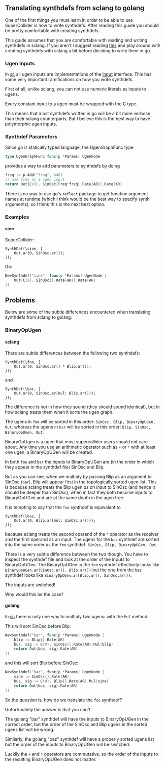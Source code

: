 ## Translating synthdefs from sclang to golang

One of the first things you must learn in order to be able to use SuperCollider
is how to write synthdefs. After reading this guide you should be pretty
comfortable with creating synthdefs.

This guide assumes that you are comfortable with reading and writing
synthdefs in sclang. If you aren't I suggest reading [this][2]
and play around with creating synthdefs with sclang a bit
before deciding to write them in go.

### Ugen Inputs

In [sc][1] all ugen inputs are implementations of the [Input][3]
interface. This has some very important ramifications on how
you write synthdefs.

First of all, unlike sclang, you can not use numeric literals as inputs to ugens.

Every constant input to a ugen must be wrapped with the [C][4] type.

This means that most synthdefs written in go will be a bit more
verbose than their sclang counterparts. But I believe this is the
best way to have polymorphic ugen inputs.

### Synthdef Parameters

Since go is statically typed language, the UgenGraphFunc type

```go
type UgenGraphFunc func(p *Params) UgenNode
```

provides a way to add parameters to synthdefs by doing

```go
freq := p.Add("freq", 440)
// use freq as a ugen input
return Out{C(0), SinOsc{Freq:freq}.Rate(AR)}.Rate(AR)
```

There is no way to use go's `reflect` package to get function argument
names at runtime (which I think would be the best way to specify synth
arguments), so I think this is the next best option.

### Examples

#### sine

SuperCollider:

```SuperCollider
SynthDef(\sine, {
    Out.ar(0, SinOsc.ar());
});
```

Go:

```go
NewSynthdef("sine", func(p *Params) UgenNode {
    Out{C(0), SinOsc{}.Rate(AR)}.Rate(AR)
})
```

## Problems

Below are some of the subtle differences encountered when 
translating synthdefs from sclang to golang.

### BinaryOpUgen

#### sclang

There are subtle differences between the following two
synthdefs:

```supercollider
SynthDef(\foo, {
    Out.ar(0, SinOsc.ar() * Blip.ar());
});
```

and

```supercollider
SynthDef(\bar, {
    Out.ar(0, SinOsc.ar(mul: Blip.ar()));
});
```

The difference is not in how they sound (they should sound identical),
but in how sclang treats them when it sorts the ugen graph.

The ugens in `foo` will be sorted in this order: `SinOsc, Blip, BinaryOpUGen, Out`,
whereas the ugens in `bar` will be sorted in this order: `Blip, SinOsc, BinaryOpUGen, Out`.

BinaryOpUgen is a ugen that most supercollider users should not care about.
Any time you use an arithmetic operator such as `+` or `*` with at least one ugen,
a BinaryOpUGen will be created.

In both `foo` and `bar` the inputs to BinaryOpUGen are (in the order in which they appear
in the synthdef file) SinOsc and Blip.

But as you can see, when we multiply by passing Blip as an argument to SinOsc (`bar`),
Blip will appear first in the topologically sorted ugen list. This is because
sclang treats the Blip ugen _as an input_ to SinOsc (and hence it should be deeper
than SinOsc), when in fact they both become inputs to BinaryOpUGen and are at the
same depth in the ugen tree.

It is tempting to say that the `foo` synthdef is equivalent to

```supercollider
SynthDef(\baz, {
    Out.ar(0, Blip.ar(mul: SinOsc.ar()));
});
```

because sclang treats the second operand of the `*` operator as the
receiver and the first operand as an input. The ugens for the `baz` synthdef
are sorted into the same order as the `foo` synthdef: `SinOsc, Blip, BinaryOpUGen, Out`.

There is a very subtle difference between the two though. You have to inspect the
synthdef file and look at the order of the inputs to BinaryOpUGen. The BinaryOpUGen in the
`foo` synthdef effectively looks like `BinaryOpUGen.ar(SinOsc.ar(), Blip.ar())`
but the one from the `baz` synthdef looks like `BinaryOpUGen.ar(Blip.ar(), SinOsc.ar())`.

The inputs are switched!

Why would this be the case?

#### golang

In [sc][1] there is only one way to multiply two ugens: with the `Mul` method.

This will sort SinOsc before Blip:

```go
NewSynthdef("bar", func(p *Params) UgenNode {
    blip := Blip{}.Rate(AR)
    bus, sig := C(0), SinOsc{}.Rate(AR).Mul(blip)
    return Out{bus, sig}.Rate(AR)
})
```

and this will sort Blip before SinOsc:

```go
NewSynthdef("baz", func(p *Params) UgenNode {
    sine := SinOsc{}.Rate(AR)
    bus, sig := C(0), Blip{}.Rate(AR).Mul(sine)
    return Out{bus, sig}.Rate(AR)
})
```

So the question is, how do we translate the `foo` synthdef?

Unfortunately the answer is that you can't.

The golang "bar" synthdef will have the inputs to BinaryOpUGen in the correct order,
but the order of the SinOsc and Blip ugens in the sorted ugens list will be wrong.

Similarly, the golang "baz" synthdef will have a properly sorted ugens list
but the order of the inputs to BinaryOpUGen will be switched.

Luckily the `+` and `*` operators are commutative, so the order of the inputs
to the resulting BinaryOpUGen does not matter.

[1]: http://godoc.org/github.com/briansorahan/sc
[2]: http://doc.sccode.org/Tutorials/Getting-Started/10-SynthDefs-and-Synths.html
[3]: http://godoc.org/github.com/briansorahan/sc/types#Input
[4]: http://godoc.org/github.com/briansorahan/sc/ugens#C
